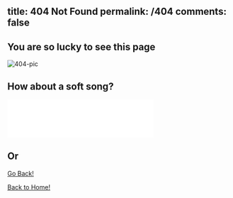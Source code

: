 title: 404 Not Found
permalink: /404
comments: false
---

## You are so lucky to see this page

<img src="/assets/img/404-dribb.gif" alt="404-pic"/>

## How about a soft song?

<iframe frameborder="no" border="0" marginwidth="0" marginheight="0" width=330 height=86 src="//music.163.com/outchain/player?type=2&id=441116287&auto=1&height=66"></iframe>


## Or
<a class="article-more-a" href="javascript:window.history.back()" target="_self">Go Back!</a>

<a class="article-more-a" href="/" target="_self">Back to Home!</a>

<style type="text/css">
	.article-header {
		padding: 0;
		padding-top: 26px;
		border-left: none;
		text-align: center;
	}
	.article-header:hover {
		border-left: none;
	}
	.article-title {
		font-size: 2.1em;
	}
	strong a {
		color: #747474;
	}
	.article-meta {
		display: none;
	}
	.share {
		display: none;
	}
	.ds-meta {
		display: none;
	}
	.player {
		margin-left: -10px;
	}
	.sign {
		text-align: right;
		font-style: italic;
	}
  	#page-visit {
		display: none;
	}
	.center {
		text-align: center;
		height: 2.5em;
		font-weight: bold;
	}
	.article-entry hr {
		margin: 0;
	}
	.pic {
		text-align: center;
		margin: 0;
	}
	.pic br {
  		display: none;
  	}
	#container .article-info-post.article-info {
  		display: none;
  	}
	#container .article .article-title {
		padding: 0;
	}
	.archive-article-date {
		display: none;
	}
	.jiathis_txt {
		display: none;
	}
	.share_jia {
		display: none;
	}
	#footer {
		display: none;
	}
}
</style>